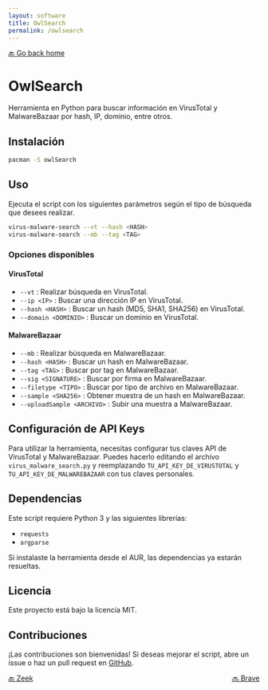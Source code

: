 ```yaml
---
layout: software
title: OwlSearch
permalink: /owlsearch
---
```


[🔙 Go back home](/owlArchRepo/)

# OwlSearch

Herramienta en Python para buscar información en VirusTotal y MalwareBazaar por hash, IP, dominio, entre otros.

## Instalación

```sh
pacman -S owlSearch
```

## Uso

Ejecuta el script con los siguientes parámetros según el tipo de búsqueda que desees realizar.

```sh
virus-malware-search --vt --hash <HASH>
virus-malware-search --mb --tag <TAG>
```

### Opciones disponibles

#### VirusTotal
- `--vt` : Realizar búsqueda en VirusTotal.
- `--ip <IP>` : Buscar una dirección IP en VirusTotal.
- `--hash <HASH>` : Buscar un hash (MD5, SHA1, SHA256) en VirusTotal.
- `--domain <DOMINIO>` : Buscar un dominio en VirusTotal.

#### MalwareBazaar
- `--mb` : Realizar búsqueda en MalwareBazaar.
- `--hash <HASH>` : Buscar un hash en MalwareBazaar.
- `--tag <TAG>` : Buscar por tag en MalwareBazaar.
- `--sig <SIGNATURE>` : Buscar por firma en MalwareBazaar.
- `--filetype <TIPO>` : Buscar por tipo de archivo en MalwareBazaar.
- `--sample <SHA256>` : Obtener muestra de un hash en MalwareBazaar.
- `--uploadSample <ARCHIVO>` : Subir una muestra a MalwareBazaar.

## Configuración de API Keys

Para utilizar la herramienta, necesitas configurar tus claves API de VirusTotal y MalwareBazaar. Puedes hacerlo editando el archivo `virus_malware_search.py` y reemplazando `TU_API_KEY_DE_VIRUSTOTAL` y `TU_API_KEY_DE_MALWAREBAZAAR` con tus claves personales.

## Dependencias

Este script requiere Python 3 y las siguientes librerías:
- `requests`
- `argparse`

Si instalaste la herramienta desde el AUR, las dependencias ya estarán resueltas.

## Licencia

Este proyecto está bajo la licencia MIT.

## Contribuciones

¡Las contribuciones son bienvenidas! Si deseas mejorar el script, abre un issue o haz un pull request en [GitHub](https://github.com/Leku2020/owlArchRepo/tree/main/ownSoftware/OwlSearch).

<div style="display: flex; justify-content: space-between;">
  <a href="zeek">🔙 Zeek</a>
  <a href="brave">🔜 Brave</a>
</div>
